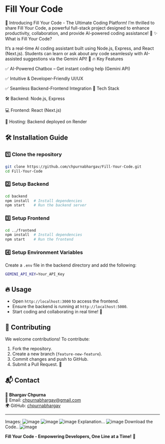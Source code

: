 # Fill Your Code

🚀 Introducing Fill Your Code - The Ultimate Coding Platform!
I’m thrilled to share Fill Your Code, a powerful full-stack project designed to enhance productivity, collaboration, and provide AI-powered coding assistance! 🎉
✨ What is Fill Your Code?

It’s a real-time AI coding assistant built using Node.js, Express, and React (Next.js). Students can learn or ask about any code seamlessly with AI-assisted suggestions via the Gemini API! 🤖
🔥 Key Features

✅ AI-Powered Chatbox – Get instant coding help (Gemini API)

✅ Intuitive & Developer-Friendly UI/UX

✅ Seamless Backend-Frontend Integration
📜 Tech Stack

🛠 Backend: Node.js, Express

💻 Frontend: React (Next.js)

🚀 Hosting: Backend deployed on Render


## 🛠️ Installation Guide

### 1️⃣ Clone the repository

```sh
git clone https://github.com/chpurnabhargav/Fill-Your-Code.git
cd Fill-Your-Code
```

### 2️⃣ Setup Backend

```sh
cd backend
npm install  # Install dependencies
npm start    # Run the backend server
```

### 3️⃣ Setup Frontend

```sh
cd ../frontend
npm install  # Install dependencies
npm start    # Run the frontend
```

### 4️⃣ Setup Environment Variables
Create a `.env` file in the backend directory and add the following:

```sh
GEMINI_API_KEY=Your_API_Key
```

## 🔥 Usage

- Open `http://localhost:3000` to access the frontend.
- Ensure the backend is running at `http://localhost:5000`.
- Start coding and collaborating in real time! 🎉

## 📝 Contributing

We welcome contributions! To contribute:

1. Fork the repository.
2. Create a new branch (`feature-new-feature`).
3. Commit changes and push to GitHub.
4. Submit a Pull Request. 🚀


## 📬 Contact

👤 **Bhargav Chpurna**\
📧 Email: [chpurnabhargav@gmail.com](mailto\:chpurnabhargav@gmail.com)\
🌍 GitHub: [chpurnabhargav](https://github.com/chpurnabhargav)

---
Images:
![image](https://github.com/user-attachments/assets/c219a905-8d58-4c8f-a66a-0afb6bb013cc)
![image](https://github.com/user-attachments/assets/08b95794-6304-4808-8205-16179cb36e0b)
![image](https://github.com/user-attachments/assets/f689a837-bbea-40ab-afab-3f041734f0b3)
Explanation...
![image](https://github.com/user-attachments/assets/fe51a66d-6800-4b08-8033-0eff4c00668f)
Download the Code..
![image](https://github.com/user-attachments/assets/eedc1561-e186-4acb-8b4a-e4d1622d7732)



**Fill Your Code - Empowering Developers, One Line at a Time!** 🚀


